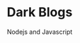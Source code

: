 ---
title: Dark Blogs
subtitle: Nodejs and Javascript
layout: default
modal-id: 6
htmlprv: https://blog-secret.herokuapp.com/
html: https://blog-secret.herokuapp.com/
thumbnail: darkblogs.jpg
project-date: november 2019
category: NodeJS, Javascript
description: Showcase our skill on routing, doing slug, mongodb, mongoose. and encryption.

---